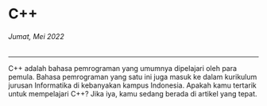 # C++
###### Jumat, Mei 2022

---

C++ adalah bahasa pemrograman yang umumnya dipelajari oleh para pemula. Bahasa pemrograman yang satu ini juga masuk ke dalam kurikulum jurusan Informatika di kebanyakan kampus Indonesia. Apakah kamu tertarik untuk mempelajari C++? Jika iya, kamu sedang berada di artikel yang tepat.
